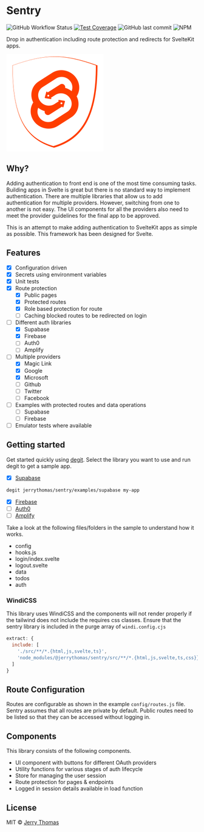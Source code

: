 # Sentry

![GitHub Workflow Status](https://img.shields.io/github/workflow/status/jerrythomas/sentry/Release)
[![Test Coverage](https://api.codeclimate.com/v1/badges/081db4df4bb805fb0e87/test_coverage)](https://codeclimate.com/github/jerrythomas/sentry/test_coverage)
![GitHub last commit](https://img.shields.io/github/last-commit/jerrythomas/sentry)
![NPM](https://img.shields.io/npm/l/@jerrythomas/sentry)

Drop in authentication including route protection and redirects for SvelteKit apps.

![sentry](src/sentry.svg)

## Why?

Adding authentication to front end is one of the most time consuming tasks. Building apps in Svelte is great but there is no standard way to implement authentication. There are multiple libraries that allow us to add authentication for multiple providers. However, switching from one to another is not easy. The UI components for all the providers also need to meet the provider guidelines for the final app to be approved.

This is an attempt to make adding authentication to SvelteKit apps as simple as possible. This framework has been designed for Svelte.

## Features

- [x] Configuration driven
- [x] Secrets using environment variables
- [x] Unit tests
- [x] Route protection
  - [x] Public pages
  - [x] Protected routes
  - [x] Role based protection for route
  - [ ] Caching blocked routes to be redirected on login
- [ ] Different auth libraries
  - [x] Supabase
  - [x] Firebase
  - [ ] Auth0
  - [ ] Amplify
- [ ] Multiple providers
  - [x] Magic Link
  - [x] Google
  - [x] Microsoft
  - [ ] Github
  - [ ] Twitter
  - [ ] Facebook
- [ ] Examples with protected routes and data operations
  - [ ] Supabase
  - [ ] Firebase
- [ ] Emulator tests where available

## Getting started

Get started quickly using [degit](https://github.com/Rich-Harris/degit). Select the library you want to use and run degit to get a sample app.

- [x] [Supabase](examples/supabase)

```bash
degit jerrythomas/sentry/examples/supabase my-app
```

- [x] [Firebase](examples/firebase)
- [ ] [Auth0](examples/auth0)
- [ ] [Amplify](examples/amplify)

Take a look at the following files/folders in the sample to understand how it works.

- config
- hooks.js
- login/index.svelte
- logout.svelte
- data
- todos
- auth

### WindiCSS

This library uses WindiCSS and the components will not render properly if the tailwind does not include the requires css classes. Ensure that the sentry library is included in the purge array of `windi.config.cjs`

```js
extract: {
  include: [
    './src/**/*.{html,js,svelte,ts}',
    'node_modules/@jerrythomas/sentry/src/**/*.{html,js,svelte,ts,css}}'
  ]
}
```

## Route Configuration

Routes are configurable as shown in the example `config/routes.js` file. Sentry assumes that all routes are private by default. Public routes need to be listed so that they can be accessed without logging in.

## Components

This library consists of the following components.

- UI component with buttons for different OAuth providers
- Utility functions for various stages of auth lifecycle
- Store for managing the user session
- Route protection for pages & endpoints
- Logged in session details available in load function

## License

MIT © [Jerry Thomas](https://jerrythomas.name)

